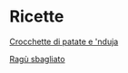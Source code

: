 # Ricette

[Crocchette di patate e 'nduja](https://github.com/MattiaCampanelli/Recipes/blob/master/crocchette_patate_nduja.md)

[Ragù sbagliato](https://github.com/MattiaCampanelli/Recipes/blob/master/rag%C3%B9_sbagliato.md)

